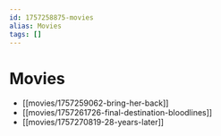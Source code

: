 ```yaml
---
id: 1757258875-movies
alias: Movies
tags: []
---
```

# Movies
- [[movies/1757259062-bring-her-back]]
- [[movies/1757261726-final-destination-bloodlines]]
- [[movies/1757270819-28-years-later]]